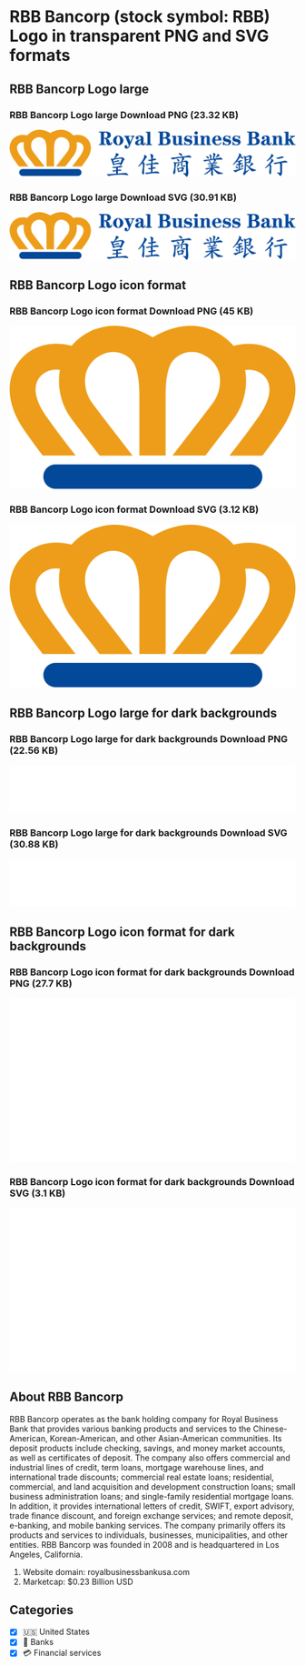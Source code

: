# RBB Bancorp (stock symbol: RBB) Logo in transparent PNG and SVG formats

## RBB Bancorp Logo large

### RBB Bancorp Logo large Download PNG (23.32 KB)

![RBB Bancorp Logo large Download PNG (23.32 KB)](/img/orig/RBB_BIG-06fb2570.png)

### RBB Bancorp Logo large Download SVG (30.91 KB)

![RBB Bancorp Logo large Download SVG (30.91 KB)](/img/orig/RBB_BIG-461012a9.svg)

## RBB Bancorp Logo icon format

### RBB Bancorp Logo icon format Download PNG (45 KB)

![RBB Bancorp Logo icon format Download PNG (45 KB)](/img/orig/RBB-7249ee42.png)

### RBB Bancorp Logo icon format Download SVG (3.12 KB)

![RBB Bancorp Logo icon format Download SVG (3.12 KB)](/img/orig/RBB-787ee091.svg)

## RBB Bancorp Logo large for dark backgrounds

### RBB Bancorp Logo large for dark backgrounds Download PNG (22.56 KB)

![RBB Bancorp Logo large for dark backgrounds Download PNG (22.56 KB)](/img/orig/RBB_BIG.D-46a36df9.png)

### RBB Bancorp Logo large for dark backgrounds Download SVG (30.88 KB)

![RBB Bancorp Logo large for dark backgrounds Download SVG (30.88 KB)](/img/orig/RBB_BIG.D-0f9dd2d5.svg)

## RBB Bancorp Logo icon format for dark backgrounds

### RBB Bancorp Logo icon format for dark backgrounds Download PNG (27.7 KB)

![RBB Bancorp Logo icon format for dark backgrounds Download PNG (27.7 KB)](/img/orig/RBB.D-17f4117b.png)

### RBB Bancorp Logo icon format for dark backgrounds Download SVG (3.1 KB)

![RBB Bancorp Logo icon format for dark backgrounds Download SVG (3.1 KB)](/img/orig/RBB.D-f1ad9f71.svg)

## About RBB Bancorp

RBB Bancorp operates as the bank holding company for Royal Business Bank that provides various banking products and services to the Chinese-American, Korean-American, and other Asian-American communities. Its deposit products include checking, savings, and money market accounts, as well as certificates of deposit. The company also offers commercial and industrial lines of credit, term loans, mortgage warehouse lines, and international trade discounts; commercial real estate loans; residential, commercial, and land acquisition and development construction loans; small business administration loans; and single-family residential mortgage loans. In addition, it provides international letters of credit, SWIFT, export advisory, trade finance discount, and foreign exchange services; and remote deposit, e-banking, and mobile banking services. The company primarily offers its products and services to individuals, businesses, municipalities, and other entities. RBB Bancorp was founded in 2008 and is headquartered in Los Angeles, California.

1. Website domain: royalbusinessbankusa.com
2. Marketcap: $0.23 Billion USD


## Categories
- [x] 🇺🇸 United States
- [x] 🏦 Banks
- [x] 💳 Financial services
